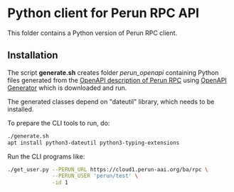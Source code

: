 # Python client for Perun RPC API

This folder contains a Python version of Perun RPC client.

## Installation

The script **generate.sh** creates folder *perun_openapi* 
containing Python files generated from the [OpenAPI description of Perun RPC](../perun-openapi/openapi.yml)
using [OpenAPI Generator](https://openapi-generator.tech/docs/usage#generate) which is downloaded and run.

The generated classes depend on "dateutil" library, which needs to be installed.
 
To prepare the CLI tools to run, do:
```bash
./generate.sh
apt install python3-dateutil python3-typing-extensions
```

Run the CLI programs like:
```bash
./get_user.py --PERUN_URL https://cloud1.perun-aai.org/ba/rpc \
              --PERUN_USER 'perun/test' \
              -id 1
```
